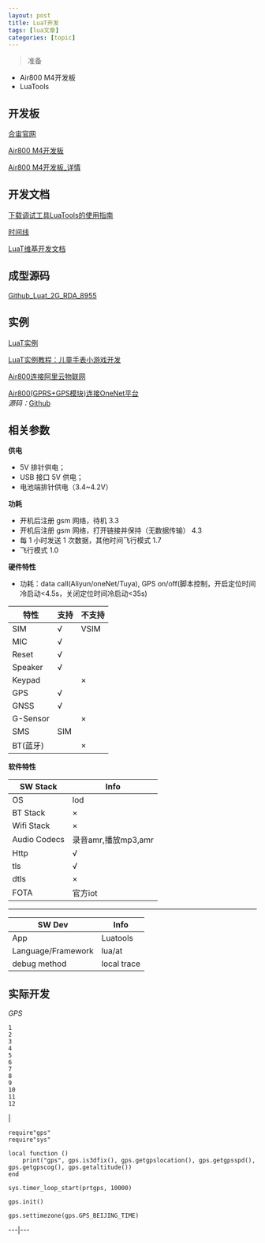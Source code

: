 ```yaml
---
layout: post
title: LuaT开发 
tags: [lua文章]
categories: [topic]
---
```

> 准备

  * Air800 M4开发板
  * LuaTools

## 开发板

[合宙官网](http://www.openluat.com/)

[Air800 M4开发板](http://www.openluat.com/Product/gnssgprs/Air800M4.html)

[Air800 M4开发板_详情](http://www.52solution.com/shop/5612.html)

## 开发文档

[下载调试工具LuaTools的使用指南](http://ask.openluat.com/article/4)

[时间线](http://www.airm2m.com/watch/timeline)

[LuaT维基开发文档](http://wiki.openluat.com/)

## 成型源码

[Github_Luat_2G_RDA_8955](https://github.com/openLuat/Luat_2G_RDA_8955)

[]()

[]()

## 实例

[LuaT实例](http://blog.sina.com.cn/s/articlelist_1526800693_0_1.html)

[LuaT实例教程：儿童手表小游戏开发](http://blog.sina.com.cn/s/blog_5b0121350102xy84.html)

[Air800连接阿里云物联网](https://blog.csdn.net/a909204013/article/details/78510590)

[Air800(GPRS+GPS模块)连接OneNet平台](https://blog.csdn.net/a909204013/article/details/78168855)  
_源码：_[Github](https://github.com/lenghonglin/openLuat_Air800/tree/master/OneNet)

[]()

[]()

[]()

## 相关参数

 **供电**

  * 5V 排针供电；
  * USB 接口 5V 供电；
  * 电池端排针供电（3.4~4.2V）

**功耗**

  * 开机后注册 gsm 网络，待机 3.3
  * 开机后注册 gsm 网络，打开链接并保持（无数据传输） 4.3
  * 每 1 小时发送 1 次数据，其他时间飞行模式 1.7
  * 飞行模式 1.0

**硬件特性**

  * 功耗：data call(Aliyun/oneNet/Tuya), GPS on/off(脚本控制，开启定位时间冷启动<4.5s，关闭定位时间冷启动<35s)

特性 | 支持 | 不支持  
---|---|---  
SIM | √ | VSIM  
MIC | √ |  
Reset | √ |  
Speaker | √ |  
Keypad |  | ×  
GPS | √ |  
GNSS | √ |  
G-Sensor |  | ×  
SMS | SIM |  
BT(蓝牙) |  | ×  
  
**软件特性**

SW Stack | Info  
---|---  
OS | lod  
BT Stack | ×  
Wifi Stack | ×  
Audio Codecs | 录音amr,播放mp3,amr  
Http | √  
tls | √  
dtls | ×  
FOTA | 官方iot  
  
* * *

SW Dev | Info  
---|---  
App | Luatools  
Language/Framework | lua/at  
debug method | local trace  
  
## 实际开发

 _GPS_

    
    
    1  
    2  
    3  
    4  
    5  
    6  
    7  
    8  
    9  
    10  
    11  
    12  
    

|

    
    
    require"gps"  
    require"sys"  
      
    local function ()  
    	print("gps", gps.is3dfix(), gps.getgpslocation(), gps.getgpsspd(), gps.getgpscog(), gps.getaltitude())  
    end  
      
    sys.timer_loop_start(prtgps, 10000)  
      
    gps.init()  
      
    gps.settimezone(gps.GPS_BEIJING_TIME)  
      
  
---|---